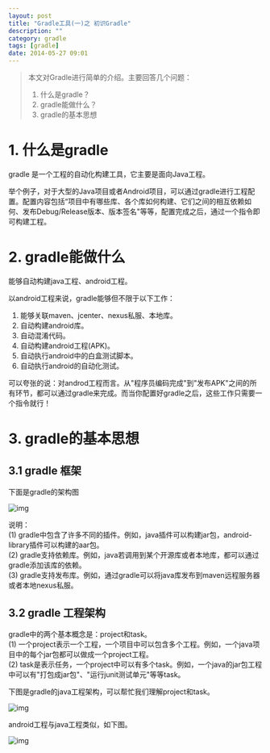 ```yaml
---
layout: post
title: "Gradle工具(一)之 初识Gradle"
description: ""
category: gradle
tags: [gradle]
date: 2014-05-27 09:01
---
```


> 本文对Gradle进行简单的介绍。主要回答几个问题：  
> 1. 什么是gradle？  
> 2. gradle能做什么？  
> 3. gradle的基本思想


# 1. 什么是gradle

gradle 是一个工程的自动化构建工具，它主要是面向Java工程。

举个例子，对于大型的Java项目或者Android项目，可以通过gradle进行工程配置。配置内容包括“项目中有哪些库、各个库如何构建、它们之间的相互依赖如何、发布Debug/Release版本、版本签名"等等，配置完成之后，通过一个指令即可构建工程。


# 2. gradle能做什么

能够自动构建java工程、android工程。

以android工程来说，gradle能够但不限于以下工作：  
1. 能够关联maven、jcenter、nexus私服、本地库。  
2. 自动构建android库。  
3. 自动混淆代码。  
4. 自动构建android工程(APK)。  
5. 自动执行android中的白盒测试脚本。  
6. 自动执行android的自动化测试。  

可以夸张的说：对androd工程而言。从"程序员编码完成"到"发布APK"之间的所有环节，都可以通过gradle来完成。而当你配置好gradle之后，这些工作只需要一个指令就行！


# 3. gradle的基本思想


## 3.1 gradle 框架
下面是gradle的架构图

![img](/media/pic/tools/gradle/g1_01.jpg)

说明：  
(1) gradle中包含了许多不同的插件。例如，java插件可以构建jar包，android-library插件可以构建的aar包。  
(2) gradle支持依赖库。例如，java若调用到某个开源库或者本地库，都可以通过gradle添加该库的依赖。  
(3) gradle支持发布库。例如，通过gradle可以将java库发布到maven远程服务器或者本地nexus私服。  

## 3.2 gradle 工程架构

gradle中的两个基本概念是：project和task。  
(1) 一个project表示一个工程，一个项目中可以包含多个工程。例如，一个java项目中的每个jar包都可以做成一个project工程。  
(2) task是表示任务，一个project中可以有多个task。例如，一个java的jar包工程中可以有"打包成jar包"、"运行junit测试单元"等等task。

下图是gradle的java工程架构，可以帮忙我们理解project和task。

![img](/media/pic/tools/gradle/g1_02.jpg)

android工程与java工程类似，如下图。

![img](/media/pic/tools/gradle/g1_03.jpg)


